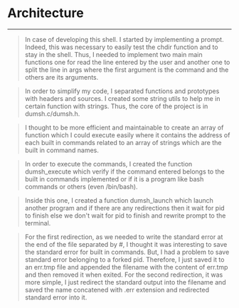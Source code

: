 # Architecture
---
> In case of developing this shell. I started by implementing a prompt.
> Indeed, this was necessary to easily test the chdir function and to stay in the shell.
> Thus, I needed to implement two main main functions one for read the line entered by the user and another one to split the line in args where the first argument is the command and the others are its arguments.


> In order to simplify my code, I separated functions and prototypes with headers and sources.
> I created some string utils to help me in certain function with strings.
> Thus, the core of the project is in dumsh.c/dumsh.h.


> I thought to be more efficient and maintainable to create an array of function which I could execute easily where it contains the address of each built in commands related to an array of strings which are the built in command names.


> In order to execute the commands, I created the function dumsh_execute which verify if the command entered belongs to the built in commands implemented or if it is a program like bash commands or others (even /bin/bash).


> Inside this one, I created a function dumsh_launch which launch another program and if there are any redirections then it wait for pid to finish else we don't wait for pid to finish and rewrite prompt to the terminal.


> For the first redirection, as we needed to write the standard error at the end of the file separated by #, I thought it was interesting to save the standard error for built in commands. But, I had a problem to save standard error belonging to a forked pid. Therefore, I just saved it to an err.tmp file and appended the filename with the content of err.tmp and then removed it when exited.
> For the second redirection, it was more simple, I just redirect the standard output into the filename and saved the name concatened with .err extension and redirected standard error into it.